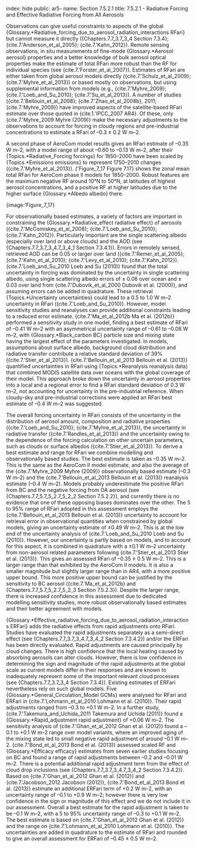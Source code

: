 index: hide
public: ar5-
name: Section 7.5.2.1
title: 7.5.2.1 - Radiative Forcing and Effective Radiative Forcing from All Aerosols

Observations can give useful constraints to aspects of the global {Glossary.*Radiative_forcing_due_to_aerosol_radiation_interactions RFari} but cannot measure it directly ({Chapters.7.7_3.7_3_4 Section 7.3.4}; {cite.7.'Anderson_et_al_2005}; {cite.7.'Kahn_2012}). Remote sensing observations, in situ measurements of fine-mode {Glossary.*Aerosol aerosol} properties and a better knowledge of bulk aerosol optical properties make the estimate of total RFari more robust than the RF for individual species (see {cite.7.'Forster_et_al_2007}). Estimates of RFari are either taken from global aerosol models directly ({cite.7.'Schulz_et_al_2009}; {cite.7.'Myhre_et_al_2013}) or based mostly on observations, but using supplemental information from models (e.g., {cite.7.'Myhre_2009}; {cite.7.'Loeb_and_Su_2010}; {cite.7.'Su_et_al_2013}). A number of studies ({cite.7.'Bellouin_et_al_2008}; {cite.7.'Zhao_et_al_2008b}, 2011; {cite.7.'Myhre_2009}) have improved aspects of the satellite-based RFari estimate over those quoted in {cite.1.'IPCC_2007 AR4}. Of these, only {cite.7.'Myhre_2009 Myhre (2009)} make the necessary adjustments to the observations to account for forcing in cloudy regions and pre-industrial concentrations to estimate a RFari of –0.3 ± 0.2 W m–2.

A second phase of AeroCom model results gives an RFari estimate of –0.35 W m–2, with a model range of about –0.60 to –0.13 W m–2, after their {Topics.*Radiative_Forcing forcings} for 1850–2000 have been scaled by {Topics.*Emissions emissions} to represent 1750–2010 changes ({cite.7.'Myhre_et_al_2013}). {'Figure_7_17 Figure 7.17} shows the zonal mean total RFari for AeroCom phase II models for 1850–2000. Robust features are the maximum negative RF around 10°N to 50°N, at latitudes of highest aerosol concentrations, and a positive RF at higher latitudes due to the higher surface {Glossary.*Albedo albedo} there.

{image:'Figure_7_17}

For observationally based estimates, a variety of factors are important in constraining the {Glossary.*Radiative_effect radiative effect} of aerosols ({cite.7.'McComiskey_et_al_2008}; {cite.7.'Loeb_and_Su_2010}; {cite.7.'Kahn_2012}). Particularly important are the single scattering albedo (especially over land or above clouds) and the AOD (see {Chapters.7.7_3.7_3_4.7_3_4_1 Section 7.3.4.1}). Errors in remotely sensed, retrieved AOD can be 0.05 or larger over land ({cite.7.'Remer_et_al_2005}; {cite.7.'Kahn_et_al_2010}; {cite.7.'Levy_et_al_2010}; {cite.7.'Kahn_2012}). {cite.7.'Loeb_and_Su_2010 Loeb and Su (2010)} found that the total uncertainty in forcing was dominated by the uncertainty in single scattering albedo, using single scattering albedo errors of ± 0.06 over ocean and ± 0.03 over land from {cite.7.'Dubovik_et_al_2000 Dubovik et al. (2000)}, and assuming errors can be added in quadrature. These retrieval {Topics.*Uncertainty uncertainties} could lead to a 0.5 to 1.0 W m–2 uncertainty in RFari ({cite.7.'Loeb_and_Su_2010}). However, model sensitivity studies and reanalyses can provide additional constraints leading to a reduced error estimate. {cite.7.'Ma_et_al_2012b Ma et al. (2012b)} performed a sensitivity study in one model, finding a best estimate of RFari of –0.41 W m–2 with an asymmetrical uncertainty range of –0.61 to –0.08 W m–2, with {Glossary.*Black_carbon BC} particle size and mixing state having the largest effect of the parameters investigated. In models, assumptions about surface albedo, background cloud distribution and radiative transfer contribute a relative standard deviation of 39% ({cite.7.'Stier_et_al_2013}). {cite.7.'Bellouin_et_al_2013 Bellouin et al. (2013)} quantified uncertainties in RFari using {Topics.*Reanalysis reanalysis data} that combined MODIS satellite data over oceans with the global coverage of their model. This approach broke down the uncertainty in aerosol properties into a local and a regional error to find a RFari standard deviation of 0.3 W m–2, not accounting for uncertainty in the pre-industrial reference. When cloudy-sky and pre-industrial corrections were applied an RFari best estimate of –0.4 W m–2 was suggested.

The overall forcing uncertainty in RFari consists of the uncertainty in the distribution of aerosol amount, composition and radiative properties ({cite.7.'Loeb_and_Su_2010}; {cite.7.'Myhre_et_al_2013}), the uncertainty in radiative transfer ({cite.7.'Randles_et_al_2013}) and the uncertainty owing to the dependence of the forcing calculation on other uncertain parameters, such as clouds or surface albedos ({cite.7.'Stier_et_al_2013}). To derive a best estimate and range for RFari we combine modelling and observationally based studies. The best estimate is taken as –0.35 W m–2. This is the same as the AeroCom II model estimate, and also the average of the {cite.7.'Myhre_2009 Myhre (2009)} observationally based estimate (–0.3 W m–2) and the {cite.7.'Bellouin_et_al_2013 Bellouin et al. (2013)} reanalysis estimate (–0.4 W m–2). Models probably underestimate the positive RFari from BC and the negative forcing from OA aerosol (see {Chapters.7.7_5.7_5_2.7_5_2_2 Section 7.5.2.2}), and currently there is no evidence that one of these opposing biases dominates over the other. The 5 to 95% range of RFari adopted in this assessment employs the {cite.7.'Bellouin_et_al_2013 Bellouin et al. (2013)} uncertainty to account for retrieval error in observational quantities when constrained by global models, giving an uncertainty estimate of ±0.49 W m–2. This is at the low end of the uncertainty analysis of {cite.7.'Loeb_and_Su_2010 Loeb and Su (2010)}. However, our uncertainty is partly based on models, and to account for this aspect, it is combined in quadrature with a ±0.1 W m–2 uncertainty from non-aerosol related parameters following {cite.7.'Stier_et_al_2013 Stier et al. (2013)}. This gives an assessed RFari of –0.35 ± 0.5 W m–2. This is a larger range than that exhibited by the AeroCom II models. It is also a smaller magnitude but slightly larger range than in AR4, with a more positive upper bound. This more positive upper bound can be justified by the sensitivity to BC aerosol ({cite.7.'Ma_et_al_2012b} and {Chapters.7.7_5.7_5_2.7_5_2_3 Section 7.5.2.3}). Despite the larger range, there is increased confidence in this assessment due to dedicated modelling sensitivity studies, more robust observationally based estimates and their better agreement with models.

{Glossary.*Effective_radiative_forcing_due_to_aerosol_radiation_interactions ERFari} adds the radiative effects from rapid adjustments onto RFari. Studies have evaluated the rapid adjustments separately as a semi-direct effect (see {Chapters.7.7_3.7_3_4.7_3_4_2 Section 7.3.4.2}) and/or the ERFari has been directly evaluated. Rapid adjustments are caused principally by cloud changes. There is high confidence that the local heating caused by absorbing aerosols can alter clouds. However, there is low confidence in determining the sign and magnitude of the rapid adjustments at the global scale as current models differ in their responses and are known to inadequately represent some of the important relevant cloud processes (see {Chapters.7.7_3.7_3_4 Section 7.3.4}). Existing estimates of ERFari nevertheless rely on such global models. Five {Glossary.*General_Circulation_Model GCMs} were analysed for RFari and ERFari in {cite.7.'Lohmann_et_al_2010 Lohmann et al. (2010)}. Their rapid adjustments ranged from –0.3 to +0.1 W m–2. In a further study, {cite.7.'Takemura_and_Uchida_2011 Takemura and Uchida (2011)} found a {Glossary.*Rapid_adjustment rapid adjustment} of +0.06 W m–2. The sensitivity analysis of {cite.7.'Ghan_et_al_2012 Ghan et al. (2012)} found a –0.1 to +0.1 W m–2 range over model variants, where an improved aging of the mixing state led to small negative rapid adjustment of around –0.1 W m–2. {cite.7.'Bond_et_al_2013 Bond et al. (2013)} assessed scaled RF and {Glossary.*Efficacy efficacy} estimates from seven earlier studies focusing on BC and found a range of rapid adjustments between –0.2 and –0.01 W m–2. There is a potential additional rapid adjustment term from the effect of cloud drop inclusions (see {Chapters.7.7_3.7_3_4.7_3_4_2 Section 7.3.4.2}). Based on {cite.7.'Ghan_et_al_2012 Ghan et al. (2012)} and {cite.7.'Jacobson_2012 Jacobson (2012)}, {cite.7.'Bond_et_al_2013 Bond et al. (2013)} estimate an additional ERFari term of +0.2 W m–2, with an uncertainty range of –0.1 to +0.9 W m–2; however there is very low confidence in the sign or magnitude of this effect and we do not include it in our assessment. Overall a best estimate for the rapid adjustment is taken to be –0.1 W m–2, with a 5 to 95% uncertainty range of –0.3 to +0.1 W m–2. The best estimate is based on {cite.7.'Ghan_et_al_2012 Ghan et al. (2012)} and the range on {cite.7.'Lohmann_et_al_2010 Lohmann et al. (2010)}. The uncertainties are added in quadrature to the estimate of RFari and rounded to give an overall assessment for ERFari of –0.45 ± 0.5 W m–2.
